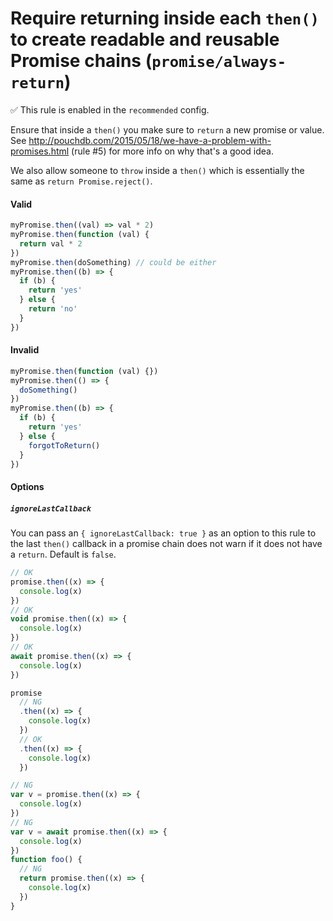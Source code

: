 # Require returning inside each `then()` to create readable and reusable Promise chains (`promise/always-return`)

✅ This rule is enabled in the `recommended` config.

<!-- end auto-generated rule header -->

Ensure that inside a `then()` you make sure to `return` a new promise or value.
See http://pouchdb.com/2015/05/18/we-have-a-problem-with-promises.html (rule #5)
for more info on why that's a good idea.

We also allow someone to `throw` inside a `then()` which is essentially the same
as `return Promise.reject()`.

#### Valid

```js
myPromise.then((val) => val * 2)
myPromise.then(function (val) {
  return val * 2
})
myPromise.then(doSomething) // could be either
myPromise.then((b) => {
  if (b) {
    return 'yes'
  } else {
    return 'no'
  }
})
```

#### Invalid

```js
myPromise.then(function (val) {})
myPromise.then(() => {
  doSomething()
})
myPromise.then((b) => {
  if (b) {
    return 'yes'
  } else {
    forgotToReturn()
  }
})
```

#### Options

##### `ignoreLastCallback`

You can pass an `{ ignoreLastCallback: true }` as an option to this rule to the
last `then()` callback in a promise chain does not warn if it does not have a
`return`. Default is `false`.

```js
// OK
promise.then((x) => {
  console.log(x)
})
// OK
void promise.then((x) => {
  console.log(x)
})
// OK
await promise.then((x) => {
  console.log(x)
})

promise
  // NG
  .then((x) => {
    console.log(x)
  })
  // OK
  .then((x) => {
    console.log(x)
  })

// NG
var v = promise.then((x) => {
  console.log(x)
})
// NG
var v = await promise.then((x) => {
  console.log(x)
})
function foo() {
  // NG
  return promise.then((x) => {
    console.log(x)
  })
}
```
